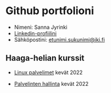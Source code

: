 # Github portfolioni

- Nimeni: Sanna Jyrinki
- [Linkedin-profiilini](https://www.linkedin.com/in/sanna-jyrinki-1338b123)       
- Sähköpostini: etunimi.sukunimi@iki.fi

## Haaga-helian kurssit

- [Linux palvelimet](linuxpalvelimet/index.html) kevät 2022

- [Palvelinten hallinta](palvelintenhallinta/index.html) kevät 2022